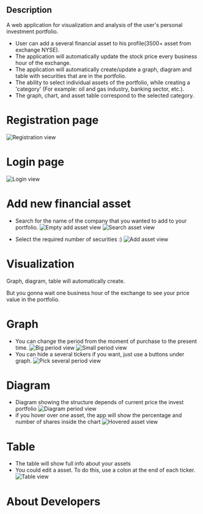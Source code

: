 ## Description

  A web application for visualization and analysis of the user's personal investment portfolio.
  * User can add a several financial asset to his profile(3500+ asset from exchange NYSE).
  * The application will automatically update the stock price every business hour of the exchange.
  * The application will automatically create/update a graph, diagram and table with securities that are in the portfolio.
  * The ability to select individual assets of the portfolio, while creating a 'category' (For example: oil and gas industry, banking sector, etc.).
  * The graph, chart, and asset table correspond to the selected category.
  

# Registration page
![Registration view](/screenshots/registration.png)

# Login page
![Login view](/screenshots/login.png)

# Add new financial asset
 * Search for the name of the company that you wanted to add to your portfolio.
 ![Empty add asset view](/screenshots/empty_add_asset.png)
 ![Search asset view](/screenshots/search_asset.png)
  
 * Select the required number of securities :)
 ![Add asset view](/screenshots/add_asset.png)


# Visualization
  Graph, diagram, table will automatically create.
  
  But you gonna wait one business hour of the exchange to see your price value in the portfolio.

# Graph
  * You can change the period from the moment of purchase to the present time.
  ![Big period view](/screenshots/big_period.png)
  ![Small period view](/screenshots/small__period.png)
  * You can hide a several tickers if you want, just use a buttons under graph. 
  ![Pick several period view](/screenshots/pick_several.png)

# Diagram
  * Diagram showing the structure depends of current price the invest portfolio
  ![Diagram period view](/screenshots/diagram.png)
  * if you hover over one asset, the app will show the percentage and number of shares inside the chart
  ![Hovered asset view](/screenshots/hovered_asset.png)

# Table
  * The table will show full info about your assets
  * You could edit a asset. To do this, use a colon at the end of each ticker.
  ![Table view](/screenshots/edit_asset.png)
  
# About Developers

  


